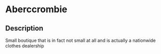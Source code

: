 # Aberccrombie
## Description

Small boutique that is in fact not small at all and is actually a nationwide clothes dealership
